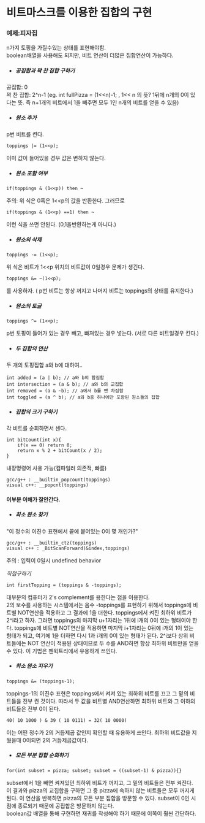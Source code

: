 # 비트마스크를 이용한 집합의 구현  


### 예제:피자집  

n가지 토핑을 가질수있는 상태를 표현해야함.  
boolean배열을 사용해도 되지만, 비트 연산이 더많은 집합연산이 가능하다.  


+ ##### *공집합과 꽉 찬 집합 구하기*  

공집합: 0  
꽉 찬 집합: 2^n-1  (eg. int fullPizza = (1<<n)-1; , 1<< n 의 뜻? 1뒤에 n개의 0이 있다는 뜻. 즉 n+1개의 비트에서 1을 빼주면 모두 1인 n개의 비트를 얻을 수 있음)  

+ ##### *원소 추가*
p번 비트를 켠다.
```
toppings |= (1<<p);  
```
이미 값이 들어있을 경우 값은 변하지 않는다.  

+ ##### *원소 포함 여부*  

```
if(toppings & (1<<p)) then ~
```

주의: 위 식은 0혹은 1<<p의 값을 반환한다. 그러므로

```
if(toppings & (1<<p) ==1) then ~
```
이런 식을 쓰면 안된다. (0,1을반환하는게 아니다.)
+ ##### *원소의 삭제*  
```
toppings -= (1<<p);
```
위 식은 비트가 1<<p 위치의 비트값이 0일경우 문제가 생긴다.  
```
toppings &= ~(1<<p);
```
를 사용하자. ( p번 비트는 항상 꺼지고 나머지 비트는 toppings의 상태를 유지한다.)

+ ##### *원소의 토글*  
```
toppings ^= (1<<p);
```
p번 토핑이 들어가 있는 경우 빼고, 빠져있는 경우 넣는다.  (서로 다른 비트일경우 킨다.)  

+ ##### *두 집합의 연산*  
두 개의 토핑집합 a와 b에 대하여..  
```
int added = (a | b); // a와 b의 합집합
int intersection = (a & b); // a와 b의 교집합
int removed = (a & ~b); // a에서 b를 뺀 차집합
int toggled = (a ^ b); // a와 b중 하나에만 포함된 원소들의 집합
```
+ ##### *집합의 크기 구하기*  
각 비트를 순회하면서 센다.  
```
int bitCount(int x){
    if(x == 0) return 0;
    return x % 2 + bitCount(x / 2);
}
```
내장명령어 사용 가능(컴파일러 의존적, 빠름)
```
gcc/g++ : __builtin_popcount(toppings)
visual c++: __popcnt(toppings)
```
#### 이부분 이해가 잘안간다.
+ ##### *최소 원소 찾기*  
"이 정수의 이진수 표현에서 끝에 붙어있는 0이 몇 개인가?"

```
gcc/g++ : __builtin_ctz(toppings)
visual c++ : _BitScanForward(&index,toppings)
```
주의 : 입력이 0일시 undefined behavior  

*직접구하기*
```
int firstTopping = (toppings & -toppings);
```
대부분의 컴퓨터가 2's complement를 용한다는 점을 이용한다.  
2의 보수를 사용하는 시스템에서는 음수 -toppings를 표현하기 위해서 toppings에 비트별 NOT연산을 적용하고 그 결과에 1을 더한다. toppings에서 켜진 최하위 비트가 2^i라고 하자. 그러면 toppings의 마지막 u+1자리는 1뒤에 i개의 0이 있는 형태여야 한다. toppings에 비트별 NOT연산을 적용하면 마지막 i+1자리는 0뒤에 i개의 1이 있는 형태가 되고, 여기에 1을 더하면 다시 1과 i개의 0이 있는 형태가 된다. 2^i보다 상위 비트들에는 NOT 연산이 적용된 상태이므로 두 수를 AND하면 항상 최하위 비트만을 얻을 수 있다. 이 기법은 펜윅트리에서 유용하게 쓰인다.  

+ ##### *최소 원소 지우기*  
```
toppings &= (toppings-1);
```
toppings-1의 이진수 표현은 toppings에서 켜져 있는 최하위 비트를 끄고 그 밑의 비트들을 전부 켠 것이다. 따라서 두 값을 비트별 AND연산하면 최하위 비트와 그 이하의 비트들은 전부 0이 된다.  
```
40( 10 1000 ) & 39 ( 10 0111) = 32( 10 0000)
```
이는 어떤 정수가 2의 거듭제곱 값인지 확인할 때 유용하게 쓰인다.  최하위 비트값을 지웠을때 0이되면 2의 거듭제곱값이다.

+ ##### *모든 부분 집합 순회하기*
```
for(int subset = pizza; subset; subset = ((subset-1) & pizza)){}
```
subset에서 1을 빼면 켜져있던 최하위 비트가 꺼지고, 그 밑의 비트들은 전부 켜진다. 이 결과와 pizza의 교집합을 구하면 그 중 pizza에 속하지 않는 비트들은 모두 꺼지게 된다. 이 연산을 반복하면 pizza의 모든 부분 집합을 방문할 수 있다. subset이 0인 시점에 종료되기 때문에 공집합은 방문하지 않는다.  
boolean값 배열을 통해 구현하면 재귀를 작성해야 하기 때문에 이쪽이 훨씬 간단하다.  


